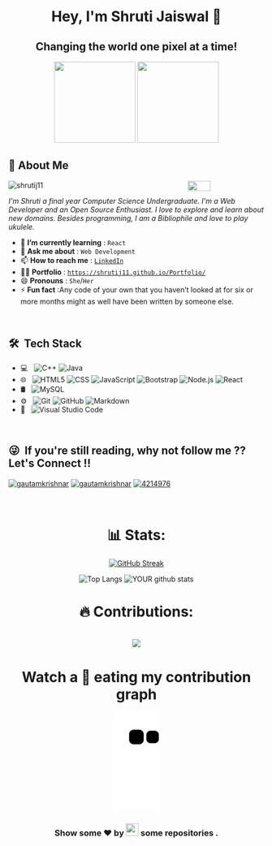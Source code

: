 <!-- <h1 align="center">Hey, I'm Shruti Jaiswal <img src="https://raw.githubusercontent.com/aemmadi/aemmadi/master/wave.gif" width="30px"></h1>  -->
<h1 align="center">Hey, I'm Shruti Jaiswal 👋</h1> 
<h2 align="center">Changing the world one pixel at a time!</h2>

<p align="center"> <img src="https://octodex.github.com/images/daftpunktocat-thomas.gif" height="160px" width="160px"> <img src="https://octodex.github.com/images/daftpunktocat-guy.gif" height="160px" width="160px"> </p>

## :wave: About Me
<img src="https://raw.githubusercontent.com/akshitagupta15june/akshitagupta15june/master/200w.webp" height=30% width=30% align="right">
<p align="left"> <img src="https://komarev.com/ghpvc/?username=shrutij11" alt="shrutij11" /> </p>

<p><i> I'm Shruti a final year Computer Science Undergraduate. I'm a Web Developer and an Open Source Enthusiast. I love to explore and learn about new domains. Besides programming, I am a Bibliophile and love to play ukulele.</i></p>
<ul>
<li> 🌱 <b>I’m currently learning</b> :  <code>React</code></li>
<li> 💬 <b>Ask me about</b> : <code>Web Development</code></li>
<li> 📫 <b>How to reach me</b> : <code><a href="https://in.linkedin.com/in/shruti-jaiswal-4b8629208">LinkedIn</a></code></li>
<li> 👩‍💻 <b>Portfolio</b> : <code><a href="https://shrutij11.github.io/Portfolio/">https://shrutij11.github.io/Portfolio/</a></code></li>
<li> 😄 <b>Pronouns</b> : <code>She</code>/<code>Her</code></li>
<li> ⚡ <b>Fun fact</b> :Any code of your own that you haven’t looked at for six or more months might as well have been written by someone else. </li> 
</ul>


<br> 

## 🛠 &nbsp;Tech Stack

- 💻 &nbsp;
  ![C++](https://img.shields.io/badge/-C++-333333?style=flat&logo=C%2B%2B&logoColor=00599C)
  ![Java](https://img.shields.io/badge/-Java-333333?style=flat&logo=Java&logoColor=007396)
- 🌐 &nbsp;
  ![HTML5](https://img.shields.io/badge/-HTML5-333333?style=flat&logo=HTML5)
  ![CSS](https://img.shields.io/badge/-CSS-333333?style=flat&logo=CSS3&logoColor=1572B6)
  ![JavaScript](https://img.shields.io/badge/-JavaScript-333333?style=flat&logo=javascript)
  ![Bootstrap](https://img.shields.io/badge/-Bootstrap-333333?style=flat&logo=bootstrap&logoColor=563D7C)
  ![Node.js](https://img.shields.io/badge/-Node.js-333333?style=flat&logo=node.js)
  ![React](https://img.shields.io/badge/-React-333333?style=flat&logo=react)
- 🛢 &nbsp;
  ![MySQL](https://img.shields.io/badge/-MySQL-333333?style=flat&logo=mysql)
- ⚙️ &nbsp;
  ![Git](https://img.shields.io/badge/-Git-333333?style=flat&logo=git)
  ![GitHub](https://img.shields.io/badge/-GitHub-333333?style=flat&logo=github)
  ![Markdown](https://img.shields.io/badge/-Markdown-333333?style=flat&logo=markdown)
- 🔧 &nbsp;
  ![Visual Studio Code](https://img.shields.io/badge/-Visual%20Studio%20Code-333333?style=flat&logo=visual-studio-code&logoColor=007ACC)

<br/>



## 😜 &nbsp;If you're still reading, why not follow me ?? Let's Connect !!

<p align="left">

<a href="https://twitter.com/ShrutiJais11" target="blank"><img align="center" src="https://raw.githubusercontent.com/rahuldkjain/github-profile-readme-generator/master/src/images/icons/Social/twitter.svg" alt="gautamkrishnar" height="30" width="40" /></a>          <a href="https://in.linkedin.com/in/shruti-jaiswal-4b8629208" target="blank"><img align="center" src="https://raw.githubusercontent.com/rahuldkjain/github-profile-readme-generator/master/src/images/icons/Social/linked-in-alt.svg" alt="gautamkrishnar" height="30" width="40" /></a>       <a href="https://stackoverflow.com/users/17097453/shruti-jaiswal" target="blank"><img align="center" src="https://raw.githubusercontent.com/rahuldkjain/github-profile-readme-generator/master/src/images/icons/Social/stack-overflow.svg" alt="4214976" height="30" width="40" /></a>
<br/>
<br/>
<br/>



<center>
  
  <h1 align="center"> 📊 Stats: </h1>


[![GitHub Streak](https://github-readme-streak-stats.herokuapp.com/?user=shrutij11&theme=radical)](https://git.io/streak-stats)

![Top Langs](https://github-readme-stats.vercel.app/api/top-langs/?username=shrutij11&show_icons=true&theme=radical) ![YOUR github stats](https://github-readme-stats.vercel.app/api?username=shrutij11&show_icons=true&theme=radical)

  
<h1 align="center"> 🔥 Contributions: </h1>
<p align="center">
 
  <br>
  <a href="https://github.com/Ashutosh00710/github-readme-activity-graph">
    <img src="https://activity-graph.herokuapp.com/graph?username=shrutij11&theme=react-dark&hide_border=true">
  </a>
</p>
  
<h1 align = 'Center'>Watch a 🐍 eating my contribution graph</h1>
<p align="center">
  <img src="https://github.com/shrutij11/shrutij11/blob/output/github-contribution-grid-snake.svg" alt="snake"></center>
</p>


<h3 align="center">Show some ❤ by <img src="https://imgur.com/o7ncZFp.jpg" height=25px width=25px> some repositories .</h3>
</center>
